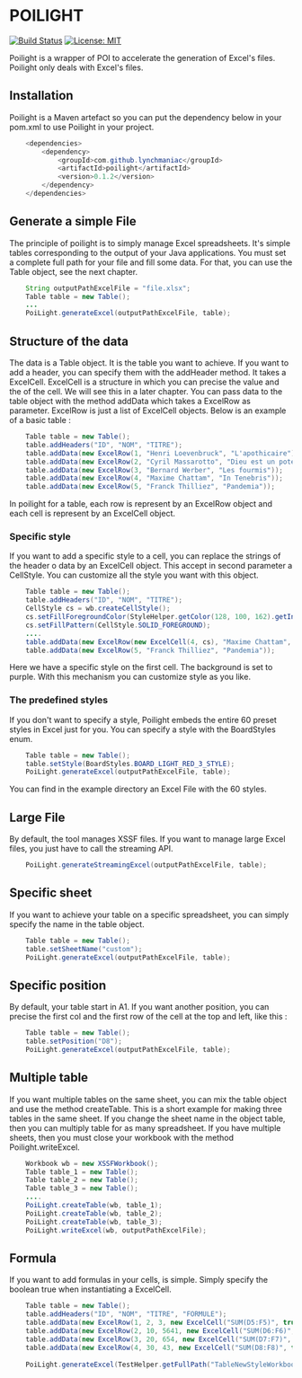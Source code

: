 # POILIGHT

[![Build Status](https://travis-ci.org/lynchmaniac/poilight.svg?branch=master)](https://travis-ci.org/lynchmaniac/poilight)
[![License: MIT](https://img.shields.io/badge/License-MIT-yellow.svg)](https://opensource.org/licenses/MIT)

Poilight is a wrapper of POI to accelerate the generation of Excel's files. Poilight only deals with Excel's files.

## Installation

Poilight is a Maven artefact so you can put the dependency below in your pom.xml to use Poilight in your project.

```java
    <dependencies>
        <dependency>
            <groupId>com.github.lynchmaniac</groupId>
            <artifactId>poilight</artifactId>
            <version>0.1.2</version>
        </dependency>
    </dependencies>
```

## Generate a simple File

The principle of poilight is to simply manage Excel spreadsheets. It's simple tables corresponding to the output of your Java applications. You must set a complete full path for your file and fill some data. For that, you can use the Table object, see the next chapter.

```java
    String outputPathExcelFile = "file.xlsx";
    Table table = new Table();
    ...
    PoiLight.generateExcel(outputPathExcelFile, table);
```

## Structure of the data

The data is a Table object. It is the table you want to achieve. If you want to add a header, you can specify them with the addHeader method. It takes a ExcelCell. ExcelCell is a structure in which you can precise the value and the of the cell. We will see this in a later chapter.
You can pass data to the table object with the method addData which takes a ExcelRow as parameter. ExcelRow is just a list of ExcelCell objects.
Below is an example of a basic table :

```java
    Table table = new Table();
    table.addHeaders("ID", "NOM", "TITRE");
    table.addData(new ExcelRow(1, "Henri Loevenbruck", "L'apothicaire"));
    table.addData(new ExcelRow(2, "Cyril Massarotto", "Dieu est un pote à moi"));
    table.addData(new ExcelRow(3, "Bernard Werber", "Les fourmis"));
    table.addData(new ExcelRow(4, "Maxime Chattam", "In Tenebris"));
    table.addData(new ExcelRow(5, "Franck Thilliez", "Pandemia"));

```

In poilight for a table, each row is represent by an ExcelRow object and each cell is represent by an ExcelCell object.

### Specific style

If you want to add a specific style to a cell, you can replace the strings of the header o data by an ExcelCell object. This accept in second parameter a CellStyle.
You can customize all the style you want with this object.

```java
    Table table = new Table();
    table.addHeaders("ID", "NOM", "TITRE");
    CellStyle cs = wb.createCellStyle();
    cs.setFillForegroundColor(StyleHelper.getColor(128, 100, 162).getIndex());
    cs.setFillPattern(CellStyle.SOLID_FOREGROUND);
    ....
    table.addData(new ExcelRow(new ExcelCell(4, cs), "Maxime Chattam", "In Tenebris"));
    table.addData(new ExcelRow(5, "Franck Thilliez", "Pandemia"));
```

Here we have a specific style on the first cell. The background is set to purple. With this mechanism you can customize style as you like.

### The predefined styles

If you don't want to specify a style, Poilight embeds the entire 60 preset styles in Excel just for you. You can specify a style with the BoardStyles enum.

```java
    Table table = new Table();
    table.setStyle(BoardStyles.BOARD_LIGHT_RED_3_STYLE);
    PoiLight.generateExcel(outputPathExcelFile, table);
```

You can find in the example directory an Excel File with the 60 styles.

## Large File

By default, the tool manages XSSF files. If you want to manage large Excel files, you just have to call the streaming API.

```java
    PoiLight.generateStreamingExcel(outputPathExcelFile, table);
```

## Specific sheet

If you want to achieve your table on a specific spreadsheet, you can simply specify the name in the table object.

```java
    Table table = new Table();
    table.setSheetName("custom");
    PoiLight.generateExcel(outputPathExcelFile, table);
```

## Specific position

By default, your table start in A1. If you want another position, you can precise the first col and the first row of the cell at the top and left, like this :

```java
    Table table = new Table();
    table.setPosition("D8");
    PoiLight.generateExcel(outputPathExcelFile, table);
```

## Multiple table

If you want multiple tables on the same sheet, you can mix the table object and use the method createTable. This is a short example for making three tables in the same sheet. If you change the sheet name in the object table, then you can multiply table for as many spreadsheet. If you have multiple sheets, then you must close your workbook with the method Poilight.writeExcel.

```java
    Workbook wb = new XSSFWorkbook();
    Table table_1 = new Table();
    Table table_2 = new Table();
    Table table_3 = new Table();
    ....
    PoiLight.createTable(wb, table_1);
    PoiLight.createTable(wb, table_2);
    PoiLight.createTable(wb, table_3);
    PoiLight.writeExcel(wb, outputPathExcelFile);
```

## Formula

If you want to add formulas in your cells, is simple. Simply specify the boolean true when instantiating a ExcelCell.

```java
    Table table = new Table();
    table.addHeaders("ID", "NOM", "TITRE", "FORMULE");
    table.addData(new ExcelRow(1, 2, 3, new ExcelCell("SUM(D5:F5)", true)));
    table.addData(new ExcelRow(2, 10, 5641, new ExcelCell("SUM(D6:F6)", true)));
    table.addData(new ExcelRow(3, 20, 654, new ExcelCell("SUM(D7:F7)", true)));
    table.addData(new ExcelRow(4, 30, 43, new ExcelCell("SUM(D8:F8)", true)));
    
    PoiLight.generateExcel(TestHelper.getFullPath("TableNewStyleWorkbook.xlsx"), table);
```
